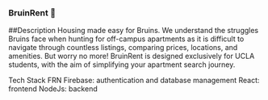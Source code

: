 ### BruinRent 👋

<!--
**bruinrent/bruinrent** is a ✨ _special_ ✨ repository because its `README.md` (this file) appears on your GitHub profile.

Here are some ideas to get you started:

- 🔭 I’m currently working on ...
- 🌱 I’m currently learning ...
- 👯 I’m looking to collaborate on ...
- 🤔 I’m looking for help with ...
- 💬 Ask me about ...
- 📫 How to reach me: ...
- 😄 Pronouns: ...
- ⚡ Fun fact: ...
-->
##Description 
Housing made easy for Bruins.
We understand the struggles Bruins face when hunting for off-campus apartments as it is difficult to navigate through countless listings, comparing prices, locations, and amenities. But worry no more! BruinRent is designed exclusively for UCLA students, with the aim of simplifying your apartment search journey.

Tech Stack
FRN
Firebase: authentication and database management
React: frontend
NodeJs: backend
